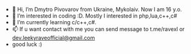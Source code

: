 - 👋 Hi, I’m Dmytro Pivovarov from Ukraine, Mykolaiv. Now I am 16 y.o.
- 👀 I’m interested in coding :D. Mostly I interested in php,lua,c++,c#
- 🌱 I’m currently learning c/c++,c#.
- 📫 If u want contact with me you can send message to t.me/ravexl or dev.leekyraveofficial@gmail.com
- good luck :) 

<!---
leekyrave/leekyrave is a ✨ special ✨ repository because its `README.md` (this file) appears on your GitHub profile.
You can click the Preview link to take a look at your changes.
--->
